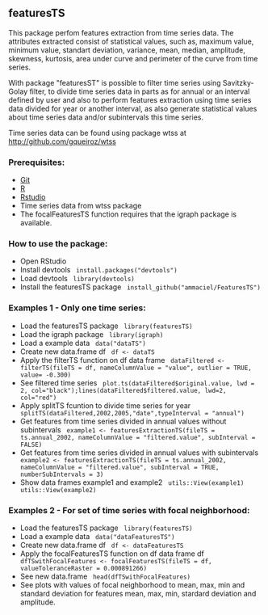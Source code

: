 <h2>featuresTS</h2>

This package perfom features extraction from time series data. The attributes extracted consist of statistical values, such as, maximum value, minimum value, standart deviation, variance, mean, median, amplitude, skewness, kurtosis, area under curve and perimeter of the curve from time series. 

With package "featuresST" is possible to filter time series using Savitzky-Golay filter, to divide time series data in parts as for annual or an interval defined by user and also to perform features extraction using time series data divided for year or another interval, as also generate statistical values about time series data and/or subintervals this time series.  

Time series data can be found using package wtss at <a href="http://github.com/gqueiroz/wtss/">http://github.com/gqueiroz/wtss<a>

<h3>Prerequisites: </h3> 
<ul>
  <li><a href="http://git-scm.com/">Git</a></li>
  <li><a href="http://www.r-project.org/">R</a></li>
  <li><a href="http://www.rstudio.com/">Rstudio</a></li>
  <li>Time series data from wtss package </li>
  <li>The focalFeaturesTS function requires that the igraph package is available. </li> 
</ul>

<h3>How to use the package:</h3>
<ul>
  <li>Open RStudio</li>
  <li>Install devtools <code> install.packages("devtools") </code> </li>
  <li>Load devtools <code> library(devtools) </code> </li>
  <li>Install the featuresTS package <code> install_github("ammaciel/FeaturesTS") </code> </li>
</ul>

<h3>Examples 1 - Only one time series:</h3>
<ul>
  <li> Load the featuresTS package <code> library(featuresTS) </code></li>
  <li> Load the igraph package <code> library(igraph) </code></li>
  <li> Load a example data <code> data("dataTS") </code></li>
  <li> Create new data.frame df <code> df <- dataTS </code></li>
  <li> Apply the filterTS function on df data frame <code> dataFiltered <- filterTS(fileTS = df, nameColumnValue = "value", outlier = TRUE, value= -0.300)  </code></li>
  <li> See filtered time series <code> plot.ts(dataFiltered$original.value, lwd = 2, col="black");lines(dataFiltered$filtered.value, lwd=2, col="red") </code></li>
  <li> Apply splitTS fcuntion to divide time series for year <code> splitTS(dataFiltered,2002,2005,"date",typeInterval = "annual") </code></li>
  <li> Get features from time series divided in annual values without subintervals <code> example1 <- featuresExtractionTS(fileTS = ts.annual_2002, nameColumnValue = "filtered.value", subInterval = FALSE) </code> </li>
  <li> Get features from time series divided in annual values with subintervals <code> example2 <- featuresExtractionTS(fileTS = ts.annual_2002, nameColumnValue = "filtered.value", subInterval = TRUE, numberSubIntervals = 3) </code> </li>
  <li> Show data frames example1 and example2 <code> utils::View(example1) </code> <code> utils::View(example2) </code> </li>
</ul>  

<h3>Examples 2 - For set of time series with focal neighborhood:</h3>
<ul>
  <li> Load the featuresTS package <code> library(featuresTS) </code></li>
  <li> Load a example data <code> data("dataFeaturesTS") </code></li>
  <li> Create new data.frame df <code> df <- dataFeaturesTS </code></li>
  <li> Apply the focalFeaturesTS function on df data frame df <code> dfTSwithFocalFeatures <- focalFeaturesTS(fileTS = df, valueToleranceRaster = 0.000891266)  </code></li>
  <li> See new data.frame <code> head(dfTSwithFocalFeatures) </code></li>
  <li> See plots with values of focal neighborhood to mean, max, min and standard deviation for features mean, max, min, stardard deviation and amplitude.  
</ul> 
  
  
